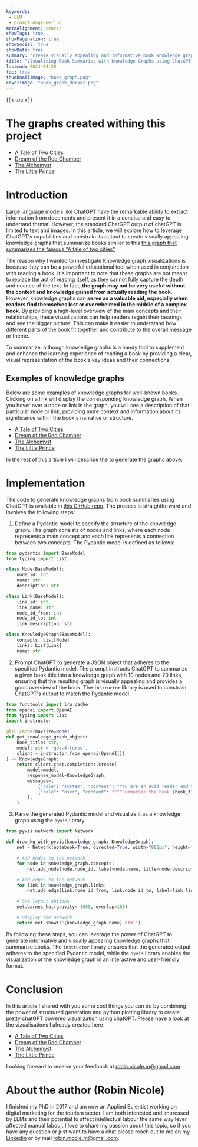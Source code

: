 ```yaml
---
keywords:
 - LLM
 - prompt engineering 
metaAlignment: center
showTags: true
showPagination: true
showSocial: true
showDate: true
summary: "create visually appealing and informative book knowledge graphs using the power of Large Language Models"
title: "Visualizing Book Summaries with Knowledge Graphs using ChatGPT"
lastmod: 2024-04-25
toc: true
thumbnailImage: "book_graph.png"
coverImage: "book_graph_darker.png"
---
```

{{< toc >}}

# The graphs created withing this project 
- [A Tale of Two Cities](/a_tale_of_two_cities.html)
- [Dream of the Red Chamber](/dream_of_the_red_chamber.html)
- [The Alchemyst](/the_alchemyst.html)
- [The Little Prince](/the_little_prince.html)

# Introduction
Large language models like ChatGPT have the remarkable ability to extract information from documents and present it in a concise and easy to undertand format. However, the standard ChatGPT output of chatGPT is limited to text and images. In this article, we will explore how to leverage ChatGPT's capabilities and constrain its output to create visually appealing knowledge graphs that summarize books similar to this [this graph that symmarizes the famous "A tale of two cities"](/a_tale_of_two_cities.html)

The reason why I wanted to investigate Knowledge graph visualizations is because they can be a powerful educational tool when used in conjunction with reading a book. It's important to note that these graphs are not meant to replace the act of reading itself, as they cannot fully capture the depth and nuance of the text. In fact, **the graph may not be very useful without the context and knowledge gained from actually reading the book**.
However, knowledge graphs can **serve as a valuable aid, especially when readers find themselves lost or overwhelmed in the middle of a complex book**. By providing a high-level overview of the main concepts and their relationships, these visualizations can help readers regain their bearings and see the bigger picture. This can make it easier to understand how different parts of the book fit together and contribute to the overall message or theme.

To summarize, although knowledge graphs is a handy tool to supplement and enhance the learning experience of reading a book by providing a clear, visual representation of the book's key ideas and their connections.

## Examples of knowledge graphs
Below are some examples of knowledge graphs for well-known books. Clicking on a link will display the corresponding knowledge graph. When you hover over a node or link in the graph, you will see a description of that particular node or link, providing more context and information about its significance within the book's narrative or structure.
- [A Tale of Two Cities](/a_tale_of_two_cities.html)
- [Dream of the Red Chamber](/dream_of_the_red_chamber.html)
- [The Alchemyst](/the_alchemyst.html)
- [The Little Prince](/the_little_prince.html)

In the rest of this article I will describe the to generate the graphs above: 
# Implementation
The code to generate knowledge graphs from book summaries using ChatGPT is available in [this GitHub repo](https://github.com/robinicole/llm-graph). The process is straightforward and involves the following steps:

1. Define a Pydantic model to specify the structure of the knowledge graph. The graph consists of nodes and links, where each node represents a main concept and each link represents a connection between two concepts. The Pydantic model is defined as follows:

```python
from pydantic import BaseModel
from typing import List

class Node(BaseModel):
    node_id: int
    name: str
    description: str

class Link(BaseModel):
    link_id: int
    link_name: str
    node_id_from: int
    node_id_to: int
    link_description: str

class KnowledgeGraph(BaseModel):
    concepts: List[Node]
    links: List[Link]
    name: str
```

2. Prompt ChatGPT to generate a JSON object that adheres to the specified Pydantic model. The prompt instructs ChatGPT to summarize a given book title into a knowledge graph with 10 nodes and 20 links, ensuring that the resulting graph is visually appealing and provides a good overview of the book. The `instructor` library is used to constrain ChatGPT's output to match the Pydantic model.

```python
from functools import lru_cache
from openai import OpenAI
from typing import List
import instructor

@lru_cache(maxsize=None)
def get_knowledge_graph_object(
    book_title: str,
    model: str = 'gpt-4-turbo',
    client = instructor.from_openai(OpenAI())
) -> KnowledgeGraph:
    return client.chat.completions.create(
        model=model,
        response_model=KnowledgeGraph,
        messages=[
            {"role": "system", "content": "You are an avid reader and you summarize books in knowledge graphs and make it entertaining"},
            {"role": "user", "content": f"""Summarize the book {book_title} in the graph given as type. Each of the nodes in the graph represents one main concept of the book. Each of the links represents a connection between two main concepts. The graph should have 10 nodes and 20 links. The resulting graph should be visually appealing and give a good global understanding of the book it summarizes. Take some time and reason step by step before creating the graph object to make a graph that will be easy to display. A node should not have self-loops and there should not be loops between two nodes. The graph should give the reader a good summary of the book."""}
        ],
    )
```

3. Parse the generated Pydantic model and visualize it as a knowledge graph using the `pyvis` library.

```python
from pyvis.network import Network

def draw_kg_with_pyvis(knowledge_graph: KnowledgeGraph):
    net = Network(notebook=True, directed=True, width="800px", height="600px")

    # Add nodes to the network
    for node in knowledge_graph.concepts:
        net.add_node(node.node_id, label=node.name, title=node.description.replace('.', '.\n'), shape="box")

    # Add edges to the network
    for link in knowledge_graph.links:
        net.add_edge(link.node_id_from, link.node_id_to, label=link.link_name, title=link.link_description.replace('.', '.\n'))

    # Set layout options
    net.barnes_hut(gravity=-1000, overlap=100)

    # Display the network
    return net.show(f"{knowledge_graph.name}.html")
```

By following these steps, you can leverage the power of ChatGPT to generate informative and visually appealing knowledge graphs that summarize books. The `instructor` library ensures that the generated output adheres to the specified Pydantic model, while the `pyvis` library enables the visualization of the knowledge graph in an interactive and user-friendly format.


# Conclusion
In this article I shared with you some cool things you can do by combining the power of structured generation and python plotting library to create pretty chatGPT powered vizualization using chatGPT. Please have a look at the vizualisations I already created here 
- [A Tale of Two Cities](/a_tale_of_two_cities.html)
- [Dream of the Red Chamber](/dream_of_the_red_chamber.html)
- [The Alchemyst](/the_alchemyst.html)
- [The Little Prince](/the_little_prince.html)

Looking forward to receive your feedback at robin.nicole.m@gmail.com

# About the author (Robin Nicole) 
I finished my PhD in 2017 and am now an Applied Scientist  working on digital marketing for the tourism sector. 
I am both interested and impressed by LLMs and their potential to affect intellectual labour the same way lever affected manual labour.
I love to share my passion about this topic, so if you have any question or just want to have a chat please reach out to me on my [Linkedin](https://www.linkedin.com/in/robin-nicole-phd-54929349/) or by mail robin.nicole.m@gmail.com.